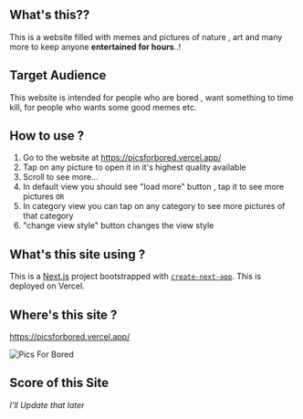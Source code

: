 ## What's this??

This is a website filled with memes and pictures of nature , art and many more to keep anyone **entertained for hours**..!

## Target Audience

This website is intended for people who are bored , want something to time kill, for people who wants some good memes etc.

## How to use ?

1. Go to the website at https://picsforbored.vercel.app/
2. Tap on any picture to open it in it's highest quality available
3. Scroll to see more...
4. In default view you should see "load more" button , tap it to see more pictures
   `OR`
5. In category view you can tap on any category to see more pictures of that category
6. "change view style" button changes the view style

## What's this site using ?

This is a [Next.js](https://nextjs.org/) project bootstrapped with [`create-next-app`](https://github.com/vercel/next.js/tree/canary/packages/create-next-app).
This is deployed on Vercel.

## Where's this site ?

https://picsforbored.vercel.app/

![Pics For Bored](https://i.ibb.co/XYbRtpQ/og800600.png)

## Score of this Site

_I'll Update that later_
